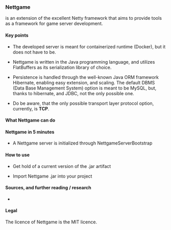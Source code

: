 ### Nettgame

is an extension of the excellent Netty framework that aims to provide tools as a framework for 
game server development. 

#### Key points

- The developed server is meant for containerized runtime (Docker), but it does not have to be.

- Nettgame is written in the Java programming language, and utilizes FlatBuffers as its 
serialization library of choice.

- Persistence is handled through the well-known Java ORM framework Hibernate, enabling easy
extension, and scaling. The default DBMS (Data Base Management System) option is meant to be MySQL,
but, thanks to hibernate, and JDBC, not the only possible one.

- Do be aware, that the only possible transport layer protocol option, currently, is **TCP**.

#### What Nettgame can do

#### Nettgame in 5 minutes

- A Nettgame server is initialized through NettgameServerBootstrap

#### How to use

- Get hold of a current version of the .jar artifact

- Import Nettgame .jar into your project

#### Sources, and further reading / research

- 

#### Legal

The licence of Nettgame is the MIT licence.
